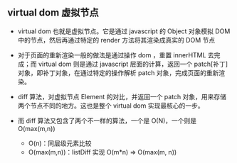 ## virtual dom 虚拟节点

- virtual dom 也就是虚拟节点。它是通过 javascript 的 Object 对象模拟 DOM 中的节点，然后再通过特定的 render 方法将其渲染成真实的 DOM 节点

- 对于页面的重新渲染一般的做法是通过操作 dom ，重置 innerHTML 去完成；而 virtual dom 则是通过 javascript 层面的计算，返回一个 patch[补丁] 对象，即补丁对象，在通过特定的操作解析 patch 对象，完成页面的重新渲染。

- diff 算法，对虚拟节点 Element 的对比，并返回一个 patch 对象，用来存储两个节点不同的地方。这也是整个 virtual dom 实现最核心的一步。

- 而 diff 算法又包含了两个不一样的算法，一个是 O(N)，一个则是 O(max(m,n))
  - O(n)：同层级元素比较
  - O(max(m,n))：listDiff 实现 O(m\*n) => O(max(m, n))
